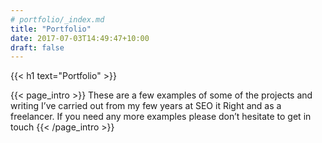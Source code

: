 ```yaml
---
# portfolio/_index.md
title: "Portfolio"
date: 2017-07-03T14:49:47+10:00
draft: false
---
```


{{< h1 text="Portfolio" >}}

{{< page_intro >}}
These are a few examples of some of the projects and writing I’ve
carried out from my few years at SEO it Right and as a freelancer. If you need
any more examples please don’t hesitate to get in touch
{{< /page_intro >}}
